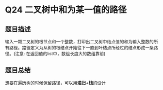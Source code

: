# Q24 二叉树中和为某一值的路径

## 题目描述
输入一颗二叉树的根节点和一个整数，打印出二叉树中结点值的和为输入整数的所有路径。路径定义为从树的根结点开始往下一直到叶结点所经过的结点形成一条路径。(注意: 在返回值的list中，数组长度大的数组靠前)

## 题目总结
想要在遍历树的时候保留路径，可以用**递归+栈**的设计
